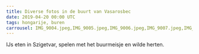 ```yaml
---
title: Diverse fotos in de buurt van Vasarosbec
date: 2019-04-20 00:00 UTC
tags: hongarije, buren
carrousel: IMG_9004.jpeg,IMG_9005.jpeg,IMG_9006.jpeg,IMG_9007.jpeg,IMG_9008.jpeg,IMG_9009.jpeg
---
```

IJs eten in Szigetvar, spelen met het buurmeisje en wilde herten.



